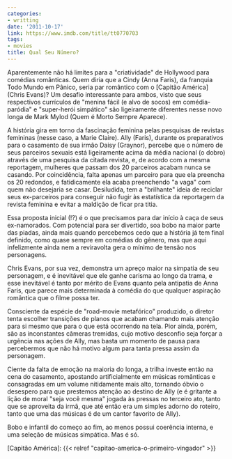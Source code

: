 ```yaml
---
categories:
- writting
date: '2011-10-17'
link: https://www.imdb.com/title/tt0770703
tags:
- movies
title: Qual Seu Número?
---
```


Aparentemente não há limites para a "criatividade" de Hollywood para comédias românticas. Quem diria que a Cindy (Anna Faris), da franquia Todo Mundo em Pânico, seria par romântico com o [Capitão América] (Chris Evans)? Um desafio interessante para ambos, visto que seus respectivos currículos de "menina fácil (e alvo de socos) em comédia-paródia" e "super-herói simpático" são ligeiramente diferentes nesse novo longa de Mark Mylod (Quem é Morto Sempre Aparece).

A história gira em torno da fascinação feminina pelas pesquisas de revistas femininas (nesse caso, a Marie Claire). Ally (Faris), durante os preparativos para o casamento de sua irmão Daisy (Graynor), percebe que o número de seus parceiros sexuais está ligeiramente acima da média nacional (o dobro) através de uma pesquisa da citada revista, e, de acordo com a mesma reportagem, mulheres que passam dos 20 parceiros acabam nunca se casando. Por coincidência, falta apenas um parceiro para que ela preencha os 20 redondos, e fatidicamente ela acaba preenchendo "a vaga" com quem não desejaria se casar. Desiludida, tem a "brilhante" ideia de reciclar seus ex-parceiros para conseguir não fugir às estatística da reportagem da revista feminina e evitar a maldição de ficar pra titia.

Essa proposta inicial (!?) é o que precisamos para dar início à caça de seus ex-namorados. Com potencial para ser divertido, soa bobo na maior parte das piadas, ainda mais quando percebemos cedo que a história já tem final definido, como quase sempre em comédias do gênero, mas que aqui infelizmente ainda nem a reviravolta gera o mínimo de tensão nos personagens.

Chris Evans, por sua vez, demonstra um apreço maior na simpatia de seu personagem, e é inevitável que ele ganhe carisma ao longo da trama, e esse inevitável é tanto por mérito de Evans quanto pela antipatia de Anna Faris, que parece mais determinada à comédia do que qualquer aspiração romântica que o filme possa ter.

Consciente da espécie de "road-movie metafórico" produzido, o diretor tenta escolher transições de planos que acabam chamando mais atenção para si mesmo que para o que está ocorrendo na tela. Pior ainda, porém, são as inconstantes câmeras tremidas, cujo motivo desconfio seja forçar a urgência nas ações de Ally, mas basta um momento de pausa para percebermos que não há motivo algum para tanta pressa assim da personagem.

Ciente da falta de emoção na maioria do longa, a trilha investe então na cena do casamento, apostando artificialmente em músicas românticas e consagradas em um volume nitidamente mais alto, tornando óbvio o desespero para que prestemos atenção ao destino de Ally (e é gritante a lição de moral "seja você mesma" jogada às pressas no terceiro ato, tanto que se aproveita da irmã, que até então era um simples adorno do roteiro, tanto que uma das músicas é de um cantor favorito de Ally).

Bobo e infantil do começo ao fim, ao menos possui coerência interna, e uma seleção de músicas simpática. Mas é só.

[Capitão América]: {{< relref "capitao-america-o-primeiro-vingador" >}}

